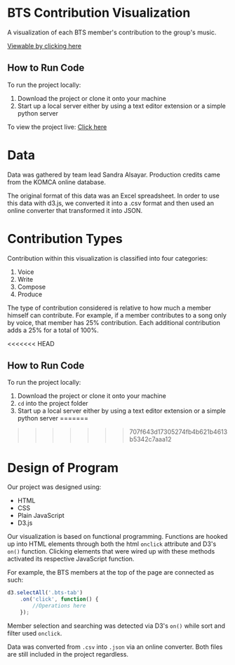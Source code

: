 # BTS Contribution Visualization
A visualization of each BTS member's contribution to the group's music.

[Viewable by clicking here](https://sandraalsayar.github.io/bts-contribution-vis/)

## How to Run Code
To run the project locally:
1. Download the project or clone it onto your machine
2. Start up a local server either by using a text editor extension or a simple python server

To view the project live: [Click here](https://sandraalsayar.github.io/bts-contribution-vis/)

# Data
Data was gathered by team lead Sandra Alsayar. Production credits came from the KOMCA online database.

The original format of this data was an Excel spreadsheet. In order to use this data with d3.js, we converted it into a .csv format and then used an online converter that transformed it into JSON. 

# Contribution Types
Contribution within this visualization is classified into four categories: 
1. Voice
2. Write
3. Compose
4. Produce

The type of contribution considered is relative to how much a member himself can contribute. For example, if a member contributes to a song only by voice, that member has 25% contribution. Each additional contribution adds a 25% for a total of 100%.

<<<<<<< HEAD
## How to Run Code
To run the project locally:
1. Download the project or clone it onto your machine
2. ```cd``` into the project folder
3. Start up a local server either by using a text editor extension or a simple python server
=======
>>>>>>> 707f643d17305274fb4b621b4613b5342c7aaa12


# Design of Program
Our project was designed using:
* HTML
* CSS
* Plain JavaScript
* D3.js

Our visualization is based on functional programming. Functions are hooked up into HTML elements through both the html ```onclick``` attribute and D3's ```on()``` function. Clicking elements that were wired up with these methods activated its respective JavaScript function.

For example, the BTS members at the top of the page are connected as such:

```javascript
d3.selectAll('.bts-tab')
    .on('click', function() {
        //Operations here
    });
```

Member selection and searching was detected via D3's ```on()``` while sort and filter used ```onclick```.

Data was converted from ```.csv``` into ```.json``` via an online converter. Both files are still included in the project regardless.